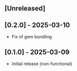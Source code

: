 ## [Unreleased]

## [0.2.0] - 2025-03-10

 - Fix of gem bundling

## [0.1.0] - 2025-03-09

 - Initial release (non-functional)
